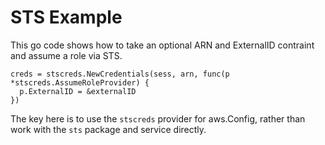 # STS Example #
This go code shows how to take an optional ARN and ExternalID contraint and assume a role via STS.

```golang
creds = stscreds.NewCredentials(sess, arn, func(p *stscreds.AssumeRoleProvider) {
  p.ExternalID = &externalID
})
```

The key here is to use the `stscreds` provider for aws.Config, rather than work with the `sts` package and service directly.
